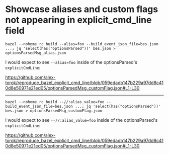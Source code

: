 # Showcase aliases and custom flags not appearing in explicit_cmd_line field

```
bazel --nohome_rc build --alias=foo --build_event_json_file=bes.json ...; jq 'select(has("optionsParsed"))' bes.json > optionsParsedMsg_alias.json
```

I would expect to see `--alias=foo` inside of the optionsParsed's `explicitCmdLine`:

https://github.com/alex-torok/reproduce_bazel_explicit_cmd_line/blob/059edadb147b229a97dd8c410d8e50971e21ed05/optionsParsedMsg_customFlag.json#L1-L30

---


```
bazel --nohome_rc build --//:alias_value=foo --build_event_json_file=bes.json ...; jq 'select(has("optionsParsed"))' bes.json > optionsParsedMsg_customFlag.json
```

I would expect to see `--//:alias_value=foo` inside of the optionsParsed's `explicitCmdLine`:

https://github.com/alex-torok/reproduce_bazel_explicit_cmd_line/blob/059edadb147b229a97dd8c410d8e50971e21ed05/optionsParsedMsg_customFlag.json#L1-L30
